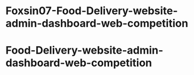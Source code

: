 # Foxsin07-Food-Delivery-website-admin-dashboard-web-competition
# Food-Delivery-website-admin-dashboard-web-competition
